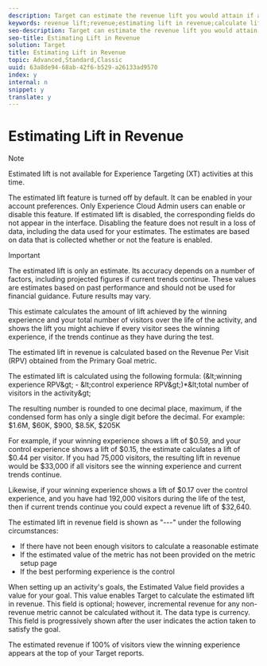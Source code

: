 ```yaml
---
description: Target can estimate the revenue lift you would attain if all users view the winning experience.
keywords: revenue lift;revenue;estimating lift in revenue;calculate lift;estimated value
seo-description: Target can estimate the revenue lift you would attain if all users view the winning experience.
seo-title: Estimating Lift in Revenue
solution: Target
title: Estimating Lift in Revenue
topic: Advanced,Standard,Classic
uuid: 63a8de94-68ab-42f6-b529-a26133ad9570
index: y
internal: n
snippet: y
translate: y
---
```


# Estimating Lift in Revenue


>[!NOTE]
>
>Estimated lift is not available for Experience Targeting (XT) activities at this time.



The estimated lift feature is turned off by default. It can be enabled in your account preferences. Only Experience Cloud Admin users can enable or disable this feature. If estimated lift is disabled, the corresponding fields do not appear in the interface. Disabling the feature does not result in a loss of data, including the data used for your estimates. The estimates are based on data that is collected whether or not the feature is enabled. 


>[!IMPORTANT]
>
>The estimated lift is only an estimate. Its accuracy depends on a number of factors, including projected figures if current trends continue. These values are estimates based on past performance and should not be used for financial guidance. Future results may vary.



This estimate calculates the amount of lift achieved by the winning experience and your total number of visitors over the life of the activity, and shows the lift you might achieve if every visitor sees the winning experience, if the trends continue as they have during the test. 

The estimated lift in revenue is calculated based on the Revenue Per Visit (RPV) obtained from the Primary Goal metric. 

The estimated lift is calculated using the following formula: (&amp;lt;winning experience RPV&amp;gt; - &amp;lt;control experience RPV&amp;gt;)*&amp;lt;total number of visitors in the activity&amp;gt; 

The resulting number is rounded to one decimal place, maximum, if the condensed form has only a single digit before the decimal. For example: $1.6M, $60K, $900, $8.5K, $205K 

For example, if your winning experience shows a lift of $0.59, and your control experience shows a lift of $0.15, the estimate calculates a lift of $0.44 per visitor. If you had 75,000 visitors, the resulting lift in revenue would be $33,000 if all visitors see the winning experience and current trends continue. 

Likewise, if your winning experience shows a lift of $0.17 over the control experience, and you have had 192,000 visitors during the life of the test, then if current trends continue you could expect a revenue lift of $32,640. 

The estimated lift in revenue field is shown as "---" under the following circumstances: 


* If there have not been enough visitors to calculate a reasonable estimate
* If the estimated value of the metric has not been provided on the metric setup page
* If the best performing experience is the control


When setting up an activity's goals, the Estimated Value field provides a value for your goal. This value enables Target to calculate the estimated lift in revenue. This field is optional; however, incremental revenue for any non-revenue metric cannot be calculated without it. The data type is currency. This field is progressively shown after the user indicates the action taken to satisfy the goal. 

The estimated revenue if 100% of visitors view the winning experience appears at the top of your Target reports. 
